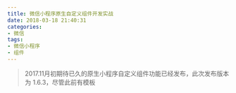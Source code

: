 ```yaml
---
title: 微信小程序原生自定义组件开发实战
date: 2018-03-18 21:40:31
categories:
- 微信
tags:
- 微信小程序
- 组件
---
```


> 2017.11月初期待已久的原生小程序自定义组件功能已经发布，此次发布版本为 1.6.3，尽管此前有模板<template>和开源 wx-parse 工具也可以一定程度上复用代码，但相比此次原生小程序推出的组件化编程，都略有不足。话不多说，通过动手写一个组件来熟悉组件化编程带来的便利。

### 写在前面的话：
微信官网虽然提供了许多组件，但实际应用时仍感觉稍显疲软，如消息提示框只提供了成功与加载两种状态，那么如果失败了如何提示？还有模态框只有简单的 title 和 content 属性，内部并不支持自定义 wxml，等等，作者将工作中用到的微信组件文档中没有的 UI 自定义封装了一些，有需要的可以看下：[wx-ui （持续补充中）](https://gitee.com/dkvirus/wx-ui)

# 一、开发前准备
1. 目前自定义组件相关特性处于公测阶段。如果需要使用相关特性，请确认在项目选项中已勾选“预览/上传时使用新特性”；
2. 小程序基础库从 1.6.3才开始支持组件化编程，在此之前先升级开发工具，选择高于1.6.3版本的基础库来体验组件化编程。
3. [微信小程序官方组件文档](https://mp.weixin.qq.com/debug/wxadoc/dev/framework/custom-component/)。 建议先看一遍，在跑一遍下方的示例代码。

![image.png](http://upload-images.jianshu.io/upload_images/6693922-3c56d8c0f8d7ef01.png?imageMogr2/auto-orient/strip%7CimageView2/2/w/1240)

# 二、概述
## 1. 目标组件
常见的价格加减组件，当设置值小于最小值时，减号 - 不可点击，当设置值大于最大值时，加好不可点击，效果如下：

![price组件.gif](http://upload-images.jianshu.io/upload_images/6693922-8c70022529e1eee6.gif?imageMogr2/auto-orient/strip%7CimageView2/2/w/1240)

## 2. 组件化开发需要注意两点

- 页面如何往组件传值？ 
- 组件如何将自身值反馈给页面？

tips: 第一遍看可能有点绕，建议将代码 copy 到开发工具跑一遍，在对照着下方的解释去理解会事半功倍。

# 三、价格组件实例

写一个组件，在页面中使用它。

## 1. 书写价格组件 price

- 组件不需要在 app.json 中的 pages 属性中进行配置，因为它不是一个页面；
- 组件和普通页面一样，有 *.wxml、*.wxss、*js 和 *.json 四个文件；
- 组件必须要在 *.json 文件中进行申明这是一个组件，具体代码见 price.json 文件；
- 组件的 *wxml 和 *.wxss 和页面的书写没有任何区别，这里不多说；
- 组件的 *.js 文件使用了新的构造函数 Component 代替了页面构造函数 Page，用来管理属性和事件。[官方文档：Component 构造器](https://mp.weixin.qq.com/debug/wxadoc/dev/framework/custom-component/component.html)， *.js 文件是组件中最重要的文件，在页面中使用组件时再介绍它。

### 1）组件页面 price.wxml

price 组件的页面显示。

```
<view class="quantityViewStyle">
  <view class="minusStyle" bindtap="minus" style="color:{{num==min?'#DADADA':white}}">-</view>
  <view class="inputViewStyle">
    <input class="inputStyle" value="{{num}}" type="number" bindblur="onInputBlur"/>
  </view>
  <view class="plusStyle" bindtap="plus" style="color:{{num==max?'#DADADA':white}}">+</view>
</view>
```

### 2）组件样式 price.wxss

price 组件的样式文件。

```
.quantityViewStyle {
  display:flex;
  border:0rpx solid #DADADA;
  border-radius:6rpx;
  width: 220rpx;
}
.minusStyle {
  height:58rpx;
  width:60rpx;
  border-right:0rpx solid #DADADA;
  display:flex;
  justify-content:center;
  align-items:center;
}
.plusStyle {
  height:58rpx;
  width:60rpx;
  display:flex;
  justify-content:center;
  align-items:center;
}
.inputViewStyle {
  height:58rpx;
  width:100rpx;
  border-right:0rpx solid #DADADA;
}
.inputStyle {
  width:80rpx;
  height:54rpx;
  text-align:center;
  font-size:26rpx;
  background:white;
}
```

### 3）组件逻辑 price.js

- Component 是个新的构造器，主要关注其中 properties 和 methods 两个属性；
- 在 properties 中，如设置 num 字段，用 type 和 value 修饰，type 表示 num 是个数值，而 value 表示 num 的默认值，如果页面调用组件时没有传值，那么 num 就是 5；
- methods 属性里写组件的相关方法，主要注意 `this.triggerEvent('custom', { value: num })` 这行代码，这是子组件往页面传值的唯一方式。
  - 组件往页面传值，通常的写法是在页面调用组件时添加一个事件监听，这样只要组件中值改变时，通过这个事件就可以监听到改变的值；
  - 第一个参数为页面定义的监听事件的事件类型，名称自定义。
    - 事件类型：在 index.wxml 中调用组件 price 时添加了事件监听函数`bindcustom="onPageInputChange"`，其中 bind 是微信小程序绑定事件的一个前缀，后面的 custom 才是具体的事件类型；
    - 要注意第一个参数的值要与事件监听函数事件类型相同；
  - 第二个参数是个对象，表示往使用该组件的页面中传的值，在 index.js 中`onPageInputChange: function (e) { // .... }` 中的参数 e 就是这地方传递过去的。

```
Component({
  properties: {
    // 这里定义了innerText属性，属性值可以在组件使用时指定
    num: {
      type: Number,
      value: 5,
    },
    min: {
      type: Number,
      value: 0,
    },
    max: {
      type: Number,
      value: 10
    }
  },
  methods: {
    // 加法
    plus: function () {
      // 加值小于最大值，才允许加法运算
      var num = this.data.num + 1;
      if (num <= this.data.max) {
        this.setData({
          num: num
        })
        this.triggerEvent('custom', { value: num })
      }
    },
    // 减法
    minus: function () {
      // 减值大于最小值，才允许减法运算
      var num = this.data.num - 1;
      if (num >= this.data.min) {
        this.setData({
          num: num
        })
        this.triggerEvent('custom', { value: num })
      }
    },
    // 文本框失去焦点事件，判断输入值是否为数字
    onInputBlur: function (e) {
      var value = e.detail.value;
      if (isNaN(value)) {
        // 不是数字，直接置为最小值
        this.setData({num: this.data.min})
      } else {
        // 是数字，输入值大于最大值，置为最大值，同理最小值
        if (value > this.data.max) {
          this.setData({ num: this.data.max })
        } else if (value < this.data.min) {
          this.setData({ num: this.data.min })
        }
      }
    }
  }
})
```

### 4）组件配置 price.json

声明 price 是个组件。

```
{
  "component": true
}
```

## 2. 在页面中使用组件

- 在页面中使用组件，需要先在 *.json 文件中进行配置，格式如下；
  - `component-tag-name` 为组件在页面（*.wxml）中使用的名称，这里可以自定义，可以叫 price，也可以叫 my-price，但不可有数字，否则会报错；
  - `path/to/the/custom/component` 为组件的路径，这里写相对路径，也就是 ../ 开头的路径，不要有后缀，具体见下方 index.json 文件。
```
{
  "usingComponents": {
    "component-tag-name": "path/to/the/custom/component"
  }
}
```
- 页面需要在 app.json 中配置，别忘记了。

### 1）页面 index.wxml
```
<view style="display: flex;flex-direction: row;justify-content: space-between;padding: 0 20rpx;">
  <view>¥26.3</view>
  <!-- 以下是对一个自定义组件的引用 price -->
  <price  num="{{price}}" bindcustom="onPageInputChange"/> 
  <view>{{price}}</view>
</view>
```

- 这里调用组件的代码为 `  <price  num="{{price}}" bindcustom="onPageInputChange"/> `；
- `num` 字段为设置价格组件的默认值，在 price.js 中可以在 properties 属性中找到它；
- `bindcustom="onPageInputChange"` 为自定义事件监听函数，用法为监听价格组件文本框中数值变化。在下方的 index.js 中可以看到事件处理函数 onPageInputChange 有个参数 e，这个参数需要在组件中进行传递。通过 e.detail.value 可以获取文本框中的值。

### 2）页面逻辑 index.js
```
Page({
  data: {
    price: 5
  },
 
  onPageInputChange: function (e) {
    this.setData({ price: e.detail.value})
  }
})
```

### 3）配置文件 index.json

声明使用组件 price。

```
{
  "usingComponents": {
    "price": "../price/price"
  }
}
```

### 4）app.json

配置 index 页面。

```
{
  "pages":[
    "pages/index/index"
  ],
  "window":{
    "backgroundTextStyle":"light",
    "navigationBarBackgroundColor": "#fff",
    "navigationBarTitleText": "WeChat",
    "navigationBarTextStyle":"black"
  }
}
```









